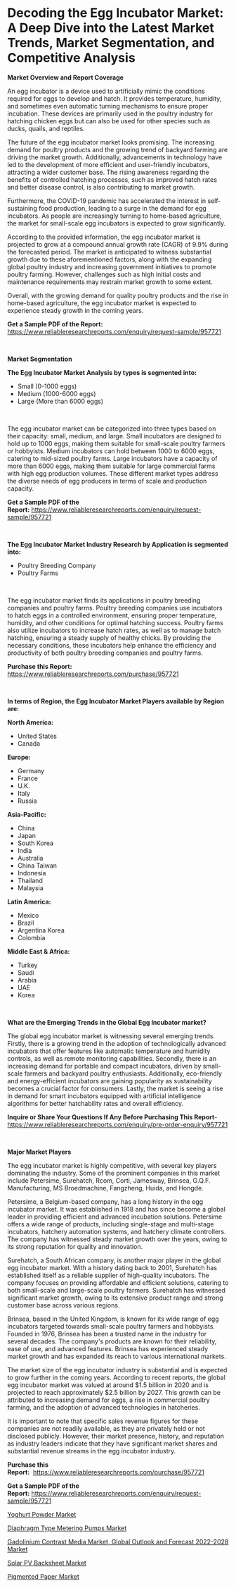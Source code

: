<p><h1>Decoding the Egg Incubator Market: A Deep Dive into the Latest Market Trends, Market Segmentation, and Competitive Analysis</h1></p><p><strong>Market Overview and Report Coverage</strong></p>
<p><p>An egg incubator is a device used to artificially mimic the conditions required for eggs to develop and hatch. It provides temperature, humidity, and sometimes even automatic turning mechanisms to ensure proper incubation. These devices are primarily used in the poultry industry for hatching chicken eggs but can also be used for other species such as ducks, quails, and reptiles.</p><p>The future of the egg incubator market looks promising. The increasing demand for poultry products and the growing trend of backyard farming are driving the market growth. Additionally, advancements in technology have led to the development of more efficient and user-friendly incubators, attracting a wider customer base. The rising awareness regarding the benefits of controlled hatching processes, such as improved hatch rates and better disease control, is also contributing to market growth.</p><p>Furthermore, the COVID-19 pandemic has accelerated the interest in self-sustaining food production, leading to a surge in the demand for egg incubators. As people are increasingly turning to home-based agriculture, the market for small-scale egg incubators is expected to grow significantly.</p><p>According to the provided information, the egg incubator market is projected to grow at a compound annual growth rate (CAGR) of 9.9% during the forecasted period. The market is anticipated to witness substantial growth due to these aforementioned factors, along with the expanding global poultry industry and increasing government initiatives to promote poultry farming. However, challenges such as high initial costs and maintenance requirements may restrain market growth to some extent.</p><p>Overall, with the growing demand for quality poultry products and the rise in home-based agriculture, the egg incubator market is expected to experience steady growth in the coming years.</p></p>
<p><strong>Get a Sample PDF of the Report:</strong> <a href="https://www.reliableresearchreports.com/enquiry/request-sample/957721">https://www.reliableresearchreports.com/enquiry/request-sample/957721</a></p>
<p>&nbsp;</p>
<p><strong>Market Segmentation</strong></p>
<p><strong>The Egg Incubator Market Analysis by types is segmented into:</strong></p>
<p><ul><li>Small (0-1000 eggs)</li><li>Medium (1000-6000 eggs)</li><li>Large (More than 6000 eggs)</li></ul></p>
<p>&nbsp;</p>
<p><p>The egg incubator market can be categorized into three types based on their capacity: small, medium, and large. Small incubators are designed to hold up to 1000 eggs, making them suitable for small-scale poultry farmers or hobbyists. Medium incubators can hold between 1000 to 6000 eggs, catering to mid-sized poultry farms. Large incubators have a capacity of more than 6000 eggs, making them suitable for large commercial farms with high egg production volumes. These different market types address the diverse needs of egg producers in terms of scale and production capacity.</p></p>
<p><strong>Get a Sample PDF of the Report:</strong>&nbsp;<a href="https://www.reliableresearchreports.com/enquiry/request-sample/957721">https://www.reliableresearchreports.com/enquiry/request-sample/957721</a></p>
<p>&nbsp;</p>
<p><strong>The Egg Incubator Market Industry Research by Application is segmented into:</strong></p>
<p><ul><li>Poultry Breeding Company</li><li>Poultry Farms</li></ul></p>
<p>&nbsp;</p>
<p><p>The egg incubator market finds its applications in poultry breeding companies and poultry farms. Poultry breeding companies use incubators to hatch eggs in a controlled environment, ensuring proper temperature, humidity, and other conditions for optimal hatching success. Poultry farms also utilize incubators to increase hatch rates, as well as to manage batch hatching, ensuring a steady supply of healthy chicks. By providing the necessary conditions, these incubators help enhance the efficiency and productivity of both poultry breeding companies and poultry farms.</p></p>
<p><strong>Purchase this Report:</strong>&nbsp; <a href="https://www.reliableresearchreports.com/purchase/957721">https://www.reliableresearchreports.com/purchase/957721</a></p>
<p>&nbsp;</p>
<p><strong>In terms of Region, the Egg Incubator Market Players available by Region are:</strong></p>
<p>
    <p> <strong> North America: </strong>
        <ul>
            <li>United States</li>
            <li>Canada</li>
        </ul>
        </p> 
    <p> <strong> Europe: </strong>
        <ul>
            <li>Germany</li>
            <li>France</li>
            <li>U.K.</li>
            <li>Italy</li>
            <li>Russia</li>
        </ul>
        </p> 
    <p> <strong> Asia-Pacific: </strong>
        <ul>
            <li>China</li>
            <li>Japan</li>
            <li>South Korea</li>
            <li>India</li>
            <li>Australia</li>
            <li>China Taiwan</li>
            <li>Indonesia</li>
            <li>Thailand</li>
            <li>Malaysia</li>
        </ul>
        </p> 
    <p> <strong> Latin America: </strong>
        <ul>
            <li>Mexico</li>
            <li>Brazil</li>
            <li>Argentina Korea</li>
            <li>Colombia</li>
        </ul>
        </p> 
    <p> <strong> Middle East & Africa: </strong>
        <ul>
            <li>Turkey</li>
            <li>Saudi</li>
            <li>Arabia</li>
            <li>UAE</li>
            <li>Korea</li>
        </ul>
    </p>
    </p>
<p>&nbsp;</p>
<p><strong>What are the Emerging Trends in the Global Egg Incubator market?</strong></p>
<p><p>The global egg incubator market is witnessing several emerging trends. Firstly, there is a growing trend in the adoption of technologically advanced incubators that offer features like automatic temperature and humidity controls, as well as remote monitoring capabilities. Secondly, there is an increasing demand for portable and compact incubators, driven by small-scale farmers and backyard poultry enthusiasts. Additionally, eco-friendly and energy-efficient incubators are gaining popularity as sustainability becomes a crucial factor for consumers. Lastly, the market is seeing a rise in demand for smart incubators equipped with artificial intelligence algorithms for better hatchability rates and overall efficiency.</p></p>
<p><strong>Inquire or Share Your Questions If Any Before Purchasing This Report</strong>- <a href="https://www.reliableresearchreports.com/enquiry/pre-order-enquiry/957721">https://www.reliableresearchreports.com/enquiry/pre-order-enquiry/957721</a></p>
<p>&nbsp;</p>
<p><strong>Major Market Players</strong></p>
<p><p>The egg incubator market is highly competitive, with several key players dominating the industry. Some of the prominent companies in this market include Petersime, Surehatch, Rcom, Corti, Jamesway, Brinsea, G.Q.F. Manufacturing, MS Broedmachine, Fangzheng, Huida, and Hongde.</p><p>Petersime, a Belgium-based company, has a long history in the egg incubator market. It was established in 1918 and has since become a global leader in providing efficient and advanced incubation solutions. Petersime offers a wide range of products, including single-stage and multi-stage incubators, hatchery automation systems, and hatchery climate controllers. The company has witnessed steady market growth over the years, owing to its strong reputation for quality and innovation.</p><p>Surehatch, a South African company, is another major player in the global egg incubator market. With a history dating back to 2001, Surehatch has established itself as a reliable supplier of high-quality incubators. The company focuses on providing affordable and efficient solutions, catering to both small-scale and large-scale poultry farmers. Surehatch has witnessed significant market growth, owing to its extensive product range and strong customer base across various regions.</p><p>Brinsea, based in the United Kingdom, is known for its wide range of egg incubators targeted towards small-scale poultry farmers and hobbyists. Founded in 1976, Brinsea has been a trusted name in the industry for several decades. The company's products are known for their reliability, ease of use, and advanced features. Brinsea has experienced steady market growth and has expanded its reach to various international markets.</p><p>The market size of the egg incubator industry is substantial and is expected to grow further in the coming years. According to recent reports, the global egg incubator market was valued at around $1.5 billion in 2020 and is projected to reach approximately $2.5 billion by 2027. This growth can be attributed to increasing demand for eggs, a rise in commercial poultry farming, and the adoption of advanced technologies in hatcheries.</p><p>It is important to note that specific sales revenue figures for these companies are not readily available, as they are privately held or not disclosed publicly. However, their market presence, history, and reputation as industry leaders indicate that they have significant market shares and substantial revenue streams in the egg incubator industry.</p></p>
<p><strong>Purchase this Report:</strong>&nbsp;&nbsp;<a href="https://www.reliableresearchreports.com/purchase/957721">https://www.reliableresearchreports.com/purchase/957721</a></p>
<p></p>
<p><strong>Get a Sample PDF of the Report:</strong>&nbsp;<a href="https://www.reliableresearchreports.com/enquiry/request-sample/957721">https://www.reliableresearchreports.com/enquiry/request-sample/957721</a></p>
<p><p><a href="https://www.reportprime.com/yoghurt-powder-r6209">Yoghurt Powder Market</a></p><p><a href="https://medium.com/@giannicrona/diaphragm-type-metering-pumps-market-size-growth-forecast-2023-2030-c18f55170d0d">Diaphragm Type Metering Pumps Market</a></p><p><a href="https://issuu.com/reportprime-2/docs/gadolinium-contrast-media-market-global-outlook-an?fr=xKAE9_zU1NQ">Gadolinium Contrast Media Market, Global Outlook and Forecast 2022-2028 Market</a></p><p><a href="https://github.com/GroverBarry/Market-Research-Report-List-1/blob/main/solar-pv-backsheet-market.md">Solar PV Backsheet Market</a></p><p><a href="https://www.linkedin.com/pulse/pigmented-paper-market-size-growth-forecast-from-2023-2030-vj5we/">Pigmented Paper Market</a></p></p>